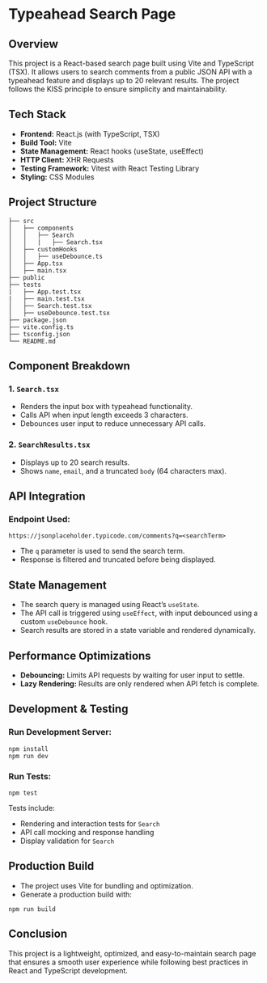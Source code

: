 # Typeahead Search Page

## Overview
This project is a React-based search page built using Vite and TypeScript (TSX). It allows users to search comments from a public JSON API with a typeahead feature and displays up to 20 relevant results. The project follows the KISS principle to ensure simplicity and maintainability.

## Tech Stack
- **Frontend:** React.js (with TypeScript, TSX)
- **Build Tool:** Vite
- **State Management:** React hooks (useState, useEffect)
- **HTTP Client:** XHR Requests
- **Testing Framework:** Vitest with React Testing Library
- **Styling:** CSS Modules

## Project Structure
```
├── src
│   ├── components
│   │   ├── Search
│   │   |   ├── Search.tsx
│   ├── customHooks
│   │   ├── useDebounce.ts
│   ├── App.tsx
│   ├── main.tsx
├── public
├── tests
|   ├── App.test.tsx
|   ├── main.test.tsx
│   ├── Search.test.tsx
│   ├── useDebounce.test.tsx
├── package.json
├── vite.config.ts
├── tsconfig.json
└── README.md
```

## Component Breakdown
### 1. `Search.tsx`
- Renders the input box with typeahead functionality.
- Calls API when input length exceeds 3 characters.
- Debounces user input to reduce unnecessary API calls.

### 2. `SearchResults.tsx`
- Displays up to 20 search results.
- Shows `name`, `email`, and a truncated `body` (64 characters max).

## API Integration
### Endpoint Used:
`https://jsonplaceholder.typicode.com/comments?q=<searchTerm>`
- The `q` parameter is used to send the search term.
- Response is filtered and truncated before being displayed.

## State Management
- The search query is managed using React’s `useState`.
- The API call is triggered using `useEffect`, with input debounced using a custom `useDebounce` hook.
- Search results are stored in a state variable and rendered dynamically.

## Performance Optimizations
- **Debouncing:** Limits API requests by waiting for user input to settle.
- **Lazy Rendering:** Results are only rendered when API fetch is complete.

## Development & Testing
### Run Development Server:
```
npm install
npm run dev
```

### Run Tests:
```
npm test
```
Tests include:
- Rendering and interaction tests for `Search`
- API call mocking and response handling
- Display validation for `Search`

## Production Build
- The project uses Vite for bundling and optimization.
- Generate a production build with:
```
npm run build
```

## Conclusion
This project is a lightweight, optimized, and easy-to-maintain search page that ensures a smooth user experience while following best practices in React and TypeScript development.


